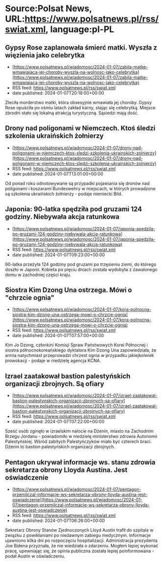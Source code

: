 # Source:Polsat News, URL:https://www.polsatnews.pl/rss/swiat.xml, language:pl-PL

## Gypsy Rose zaplanowała śmierć matki. Wyszła z więzienia jako celebrytka
 - [https://www.polsatnews.pl/wiadomosc/2024-01-07/zabila-matke-wmawiajaca-jej-choroby-wyszla-na-wolnosc-jako-celebrytka](https://www.polsatnews.pl/wiadomosc/2024-01-07/zabila-matke-wmawiajaca-jej-choroby-wyszla-na-wolnosc-jako-celebrytka)
 - RSS feed: https://www.polsatnews.pl/rss/swiat.xml
 - date published: 2024-01-07T20:18:00+00:00

Zleciła morderstwo matki, która obsesyjnie wmawiała jej choroby. Gypsy Rose opuściła po ośmiu latach zakład karny, stając się celebrytką. Miejsce zbrodni stało się lokalną atrakcją turystyczną. Sąsiedzi mają dość.

## Drony nad poligonami w Niemczech. Ktoś śledzi szkolenia ukraińskich żołnierzy
 - [https://www.polsatnews.pl/wiadomosc/2024-01-07/drony-nad-poligonami-w-niemczech-ktos-sledzi-szkolenia-ukrainskich-zolnierzy](https://www.polsatnews.pl/wiadomosc/2024-01-07/drony-nad-poligonami-w-niemczech-ktos-sledzi-szkolenia-ukrainskich-zolnierzy)
 - RSS feed: https://www.polsatnews.pl/rss/swiat.xml
 - date published: 2024-01-07T13:01:00+00:00

Od ponad roku odnotowywane są przypadki pojawiania się dronów nad poligonami i koszarami Bundeswehry w miejscach, w których prowadzone są szkolenia ukraińskich żołnierzy - podaje niemiecki Bild.

## Japonia: 90-latka spędziła pod gruzami 124 godziny. Niebywała akcja ratunkowa
 - [https://www.polsatnews.pl/wiadomosc/2024-01-07/japonia-spedzila-po-gruzami-124-godziny-niebywala-akcja-ratunkowa](https://www.polsatnews.pl/wiadomosc/2024-01-07/japonia-spedzila-po-gruzami-124-godziny-niebywala-akcja-ratunkowa)
 - RSS feed: https://www.polsatnews.pl/rss/swiat.xml
 - date published: 2024-01-07T09:23:00+00:00

90-latka przeżyła 124 godziny pod gruzami po trzęsieniu ziemi, do którego doszło w Japonii. Kobieta po pięciu dniach została wydobyta z zawalonego domu w zachodniej części kraju.

## Siostra Kim Dzong Una ostrzega. Mówi o "chrzcie ognia"
 - [https://www.polsatnews.pl/wiadomosc/2024-01-07/kora-polnocna-siostra-kim-dzong-una-ostrzega-mowi-o-chrzcie-ognia](https://www.polsatnews.pl/wiadomosc/2024-01-07/kora-polnocna-siostra-kim-dzong-una-ostrzega-mowi-o-chrzcie-ognia)
 - RSS feed: https://www.polsatnews.pl/rss/swiat.xml
 - date published: 2024-01-07T07:57:00+00:00

Kim Jo Dzong, członkini Komisji Spraw Państwowych﻿ Korei Północnej i siostra północnokoreańskiego dyktatora Kim Dzong Una zapowiedziała, że armia natychmiast przeprowadzi chrzest ognia w przypadku jakiejkolwiek prowokacji - podaje w niedzielę agencja KCNA.

## Izrael zaatakował bastion palestyńskich organizacji zbrojnych. Są ofiary
 - [https://www.polsatnews.pl/wiadomosc/2024-01-07/izrael-zaatakowal-bastion-palestynskich-organizacji-zbrojnych-sa-ofiary](https://www.polsatnews.pl/wiadomosc/2024-01-07/izrael-zaatakowal-bastion-palestynskich-organizacji-zbrojnych-sa-ofiary)
 - RSS feed: https://www.polsatnews.pl/rss/swiat.xml
 - date published: 2024-01-07T07:22:00+00:00

Sześć osób zginęło w izraelskim nalocie na Dżenin, miasto na Zachodnim Brzegu Jordanu - powiadomiło w niedzielę ministerstwo zdrowia Autonomii Palestyńskiej. Wśród zabitych Palestyńczyków miało być czterech braci. Dżenin to bastion palestyńskich organizacji zbrojnych.

## Pentagon ukrywał informacje ws. stanu zdrowia sekretarza obrony Lloyda Austina. Jest oświadczenie
 - [https://www.polsatnews.pl/wiadomosc/2024-01-07/pentagon-przemilczal-informacje-ws-sekretarza-obrony-lloyda-austina-jest-oswiadczenie](https://www.polsatnews.pl/wiadomosc/2024-01-07/pentagon-przemilczal-informacje-ws-sekretarza-obrony-lloyda-austina-jest-oswiadczenie)
 - RSS feed: https://www.polsatnews.pl/rss/swiat.xml
 - date published: 2024-01-07T06:26:00+00:00

Sekretarz Obrony Stanów Zjednoczonych Lloyd Austin trafił do szpitala w związku z powikłaniami po niedawnym zabiegu medycznym. Informacje ujawniono kilka dni po rozpoczęciu hospitalizacji. Administracja prezydenta Joe Bidena przyznała, że nie wiedziała o zdarzeniu. Mogłem lepiej wykonać pracę, upewniając się, że opinia publiczna została lepiej poinformowana - podał Austin w oświadczeniu.

